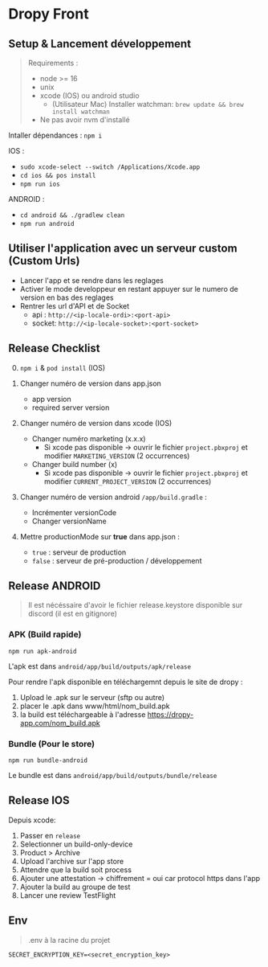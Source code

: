 # Dropy Front

## Setup & Lancement développement

> Requirements :
> - node >= 16
> - unix
> - xcode (IOS) ou android studio
>    - (Utilisateur Mac) Installer watchman: `brew update && brew install watchman`
> - Ne pas avoir nvm d'installé

Intaller dépendances : `npm i`

IOS :
- `sudo xcode-select --switch /Applications/Xcode.app`
- `cd ios && pos install`
- `npm run ios`

ANDROID :
- `cd android && ./gradlew clean`
- `npm run android`

## Utiliser l'application avec un serveur custom (Custom Urls)
- Lancer l'app et se rendre dans les reglages
- Activer le mode developpeur en restant appuyer sur le numero de version en bas des reglages
- Rentrer les url d'API et de Socket
    - api : `http://<ip-locale-ordi>:<port-api>`
    - socket: `http://<ip-locale-socket>:<port-socket>`

## Release Checklist

0. `npm i` & `pod install` (IOS)

1. Changer numéro de version dans app.json
    - app version
    - required server version

2. Changer numéro de version dans xcode (IOS)
    - Changer numéro marketing (x.x.x)
        - Si xcode pas disponible -> ouvrir le fichier `project.pbxproj` et modifier `MARKETING_VERSION` (2 occurrences)
    - Changer build number (x)
        - Si xcode pas disponible -> ouvrir le fichier `project.pbxproj` et modifier `CURRENT_PROJECT_VERSION` (2 occurrences)

3. Changer numéro de version android `/app/build.gradle` :
    - Incrémenter versionCode
    - Changer versionName

4. Mettre productionMode sur **true** dans app.json :
    - `true` : serveur de production
    - `false` : serveur de pré-production / développement

## Release ANDROID

> Il est nécéssaire d'avoir le fichier release.keystore disponible sur discord (il est en gitignore)

### APK (Build rapide)

`npm run apk-android`

L'apk est dans `android/app/build/outputs/apk/release`

Pour rendre l'apk disponible en téléchargemnt depuis le site de dropy :

1. Upload le .apk sur le serveur (sftp ou autre)
2. placer le .apk dans www/html/nom_build.apk
3. la build est téléchargeable à l'adresse https://dropy-app.com/nom_build.apk

### Bundle (Pour le store)

`npm run bundle-android`

Le bundle est dans `android/app/build/outputs/bundle/release`

## Release IOS

Depuis xcode:

1. Passer en `release`
2. Selectionner un build-only-device
3. Product > Archive
4. Upload l'archive sur l'app store
5. Attendre que la build soit process
6. Ajouter une attestation -> chiffrement = oui car protocol https dans l'app
7. Ajouter la build au groupe de test
8. Lancer une review TestFlight

## Env

> .env à la racine du projet

```
SECRET_ENCRYPTION_KEY=<secret_encryption_key>
```
